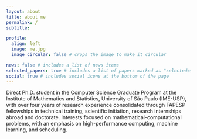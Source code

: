 ```yaml
---
layout: about
title: about me
permalink: /
subtitle: 

profile:
  align: left
  image: me.jpg
  image_circular: false # crops the image to make it circular

news: false # includes a list of news items
selected_papers: true # includes a list of papers marked as "selected={true}"
social: true # includes social icons at the bottom of the page
---
```


Direct Ph.D. student in the Computer Science Graduate Program at the Institute of Mathematics and Statistics, University of São Paulo (IME-USP), with over four years of research experience consolidated through FAPESP fellowships in technical training, scientific initiation, research internships abroad and doctorate. Interests focused on mathematical-computational problems, with an emphasis on high-performance computing, machine learning, and scheduling.